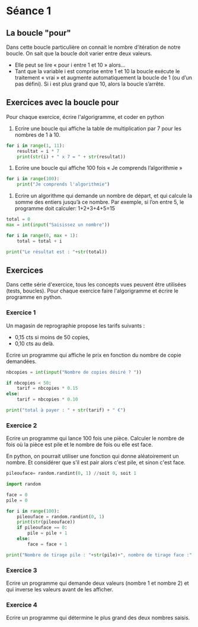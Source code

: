# Séance 1

## La boucle "pour"

Dans cette boucle particulière on connait le nombre d’itération de notre boucle. On sait que la boucle doit varier entre deux valeurs.​

* Elle peut se lire « pour i entre 1 et 10 » alors…​
* Tant que la variable i est comprise entre 1 et 10 la boucle exécute le traitement « vrai » et augmente automatiquement la boucle de 1 (ou d’un pas défini). Si i est plus grand que 10, alors la boucle s’arrête.​

## Exercices avec la boucle pour

Pour chaque exercice, écrire l'algorigramme, et coder en python

1. Ecrire une boucle qui affiche la table de multiplication par 7 pour les nombres de 1 à 10.​

```python
for i in range(1, 11):
    resultat = i * 7
    print(str(i) + " x 7 = " + str(resultat))
```

1. Ecrire une boucle qui affiche 100 fois « Je comprends l’algorithmie »​

```python
for i in range(100):
    print("Je comprends l'algorithmie")
```

1. Ecrire un algorithme qui demande un nombre de départ, et qui calcule la somme des entiers jusqu’à ce nombre. Par exemple, si l’on entre 5, le programme doit calculer: 1+2+3+4+5=15​

```python
total = 0
max = int(input("Saisissez un nombre"))

for i in range(0, max + 1):
    total = total + i

print("Le résultat est : "+str(total))
```

## Exercices

Dans cette série d'exercice, tous les concepts vues peuvent être utilisées (tests, boucles). Pour chaque exercice faire l'algorigramme et écrire le programme en python.

### Exercice 1

Un magasin de reprographie propose les tarifs suivants :​

* 0,15 cts si moins de 50 copies,​
* 0,10 cts au delà.​

Ecrire un programme qui affiche le prix en fonction du nombre de copie demandées.​

```python
nbcopies = int(input("Nombre de copies désiré ? "))

if nbcopies < 50:
    tarif = nbcopies * 0.15
else:
    tarif = nbcopies * 0.10

print("total à payer : " + str(tarif) + " €")
```

### Exercice 2

Ecrire un programme qui lance 100 fois une pièce. Calculer le nombre de fois où la pièce est pile et le nombre de fois ou elle est face​.

En python, on pourrait utiliser une fonction qui donne aléatoirement un nombre. Et considérer que s'il est pair alors c'est pile, et sinon c'est face.

```python
pileouface= random.randint(0, 1) //soit 0, soit 1
```

```python
import random

face = 0
pile = 0

for i in range(100):
    pileouface = random.randint(0, 1)
    print(str(pileouface))
    if pileouface == 0:
        pile = pile + 1
    else:
        face = face + 1

print("Nombre de tirage pile : "+str(pile)+", nombre de tirage face :" + str(face))y
```

### Exercice 3

Ecrire un programme qui demande deux valeurs (nombre 1 et nombre 2) et qui inverse les valeurs avant de les afficher.​

### Exercice 4

Ecrire un programme qui détermine le plus grand des deux nombres saisis.​
